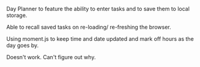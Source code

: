Day Planner to feature the ability to enter tasks and to save them to local storage.

Able to recall saved tasks on re-loading/ re-freshing the browser.

Using moment.js to keep time and date updated and mark off hours as the day goes by.



Doesn't work. Can't figure out why.
